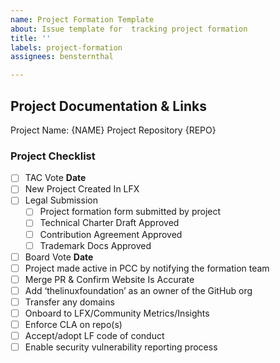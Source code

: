 ```yaml
---
name: Project Formation Template
about: Issue template for  tracking project formation
title: ''
labels: project-formation
assignees: bensternthal

---
```


## Project Documentation & Links

Project Name: {NAME}
Project Repository {REPO}

### Project Checklist

- [ ]  TAC Vote **Date**
- [ ] New Project Created In LFX
- [ ]  Legal Submission
   - [ ]  Project formation form submitted by project 
   - [ ]  Technical Charter Draft Approved
   - [ ]  Contribution Agreement Approved
   - [ ] Trademark Docs Approved
- [ ]  Board Vote  **Date**
- [ ] Project made active in PCC by notifying the formation team
- [ ]  Merge PR & Confirm Website Is Accurate
- [ ]  Add ‘thelinuxfoundation’ as an owner of the GitHub org
- [ ]  Transfer any domains
- [ ]  Onboard to LFX/Community Metrics/Insights
- [ ]  Enforce CLA on repo(s)
- [ ]  Accept/adopt LF code of conduct
- [ ]  Enable security vulnerability reporting process

